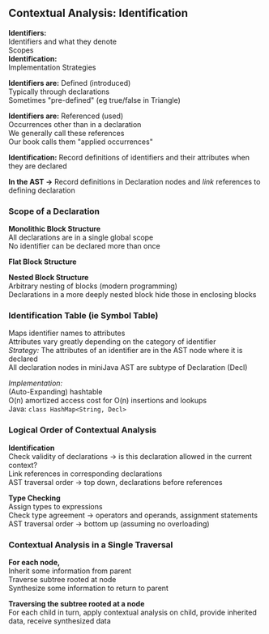 ## Contextual Analysis: Identification
**Identifiers:**  
Identifiers and what they denote  
Scopes  
**Identification:**  
Implementation Strategies  

**Identifiers are:** Defined (introduced)  
Typically through declarations  
Sometimes "pre-defined" (eg true/false in Triangle)  

**Identifiers are:** Referenced (used)  
Occurrences other  than in a declaration  
We generally call these references  
Our book calls them "applied occurrences"  

**Identification:** Record definitions of identifiers and
their attributes when they are declared  

**In the AST ->** Record definitions in Declaration nodes
and *link* references to defining declaration  

### Scope of a Declaration
**Monolithic Block Structure**  
All declarations are in a single global scope  
No identifier can be declared more than once  

**Flat Block Structure**  

**Nested Block Structure**  
Arbitrary nesting of blocks (modern programming)  
Declarations in a more deeply nested block hide those in
enclosing blocks  

### Identification Table (ie Symbol Table)
Maps identifier names to attributes  
Attributes vary greatly depending on the category of
identifier  
*Strategy:* The attributes of an identifier are in the AST
node where it is declared  
All declaration nodes in miniJava AST are subtype of
Declaration (Decl)  

*Implementation:*  
(Auto-Expanding) hashtable  
O(n) amortized access cost for O(n) insertions and lookups  
Java: `class HashMap<String, Decl>`  

### Logical Order of Contextual Analysis
**Identification**  
Check validity of declarations -> is this declaration
allowed in the current context?  
Link references in corresponding declarations  
AST traversal order -> top down, declarations before
references  

**Type Checking**  
Assign types to expressions  
Check type agreement -> operators and operands, assignment
statements  
AST traversal order -> bottom up (assuming no overloading)  

### Contextual Analysis in a Single Traversal
**For each node,**  
Inherit some information from parent  
Traverse subtree rooted at node  
Synthesize some information to return to parent  

**Traversing the subtree rooted at a node**  
For each child in turn, apply contextual analysis on child,
provide inherited data, receive synthesized data  
